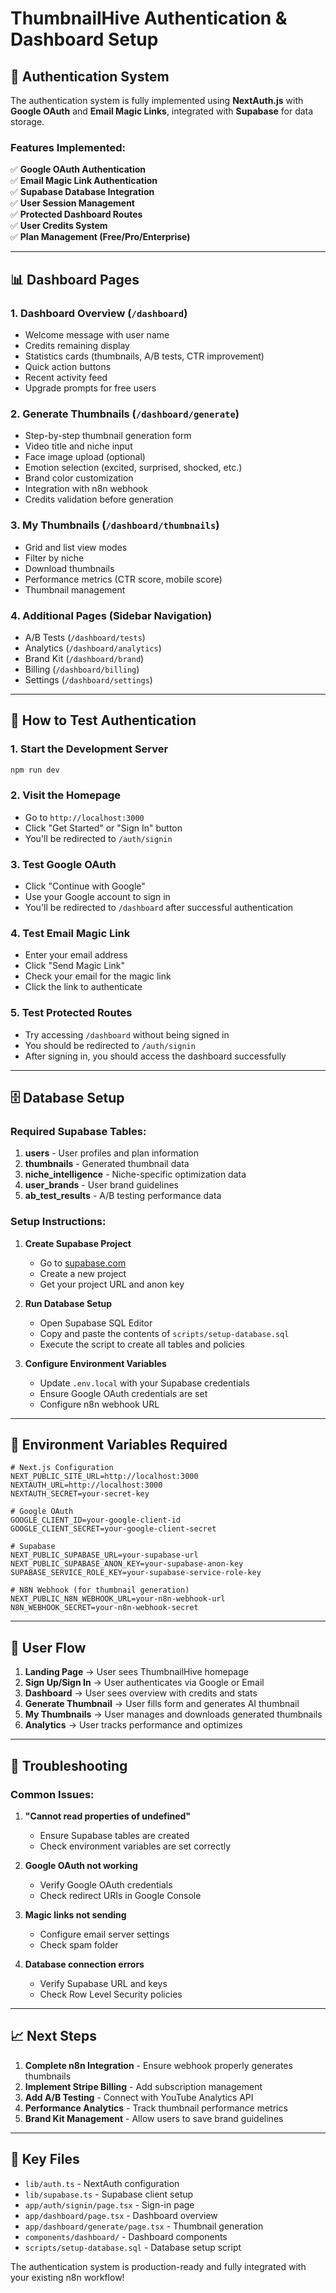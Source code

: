 # ThumbnailHive Authentication & Dashboard Setup

## 🚀 Authentication System

The authentication system is fully implemented using **NextAuth.js** with **Google OAuth** and **Email Magic Links**, integrated with **Supabase** for data storage.

### Features Implemented:

✅ **Google OAuth Authentication**  
✅ **Email Magic Link Authentication**  
✅ **Supabase Database Integration**  
✅ **User Session Management**  
✅ **Protected Dashboard Routes**  
✅ **User Credits System**  
✅ **Plan Management (Free/Pro/Enterprise)**

---

## 📊 Dashboard Pages

### 1. **Dashboard Overview** (`/dashboard`)
- Welcome message with user name
- Credits remaining display
- Statistics cards (thumbnails, A/B tests, CTR improvement)
- Quick action buttons
- Recent activity feed
- Upgrade prompts for free users

### 2. **Generate Thumbnails** (`/dashboard/generate`)
- Step-by-step thumbnail generation form
- Video title and niche input
- Face image upload (optional)
- Emotion selection (excited, surprised, shocked, etc.)
- Brand color customization
- Integration with n8n webhook
- Credits validation before generation

### 3. **My Thumbnails** (`/dashboard/thumbnails`)
- Grid and list view modes
- Filter by niche
- Download thumbnails
- Performance metrics (CTR score, mobile score)
- Thumbnail management

### 4. **Additional Pages** (Sidebar Navigation)
- A/B Tests (`/dashboard/tests`)
- Analytics (`/dashboard/analytics`)
- Brand Kit (`/dashboard/brand`)
- Billing (`/dashboard/billing`)
- Settings (`/dashboard/settings`)

---

## 🔐 How to Test Authentication

### 1. **Start the Development Server**
```bash
npm run dev
```

### 2. **Visit the Homepage**
- Go to `http://localhost:3000`
- Click "Get Started" or "Sign In" button
- You'll be redirected to `/auth/signin`

### 3. **Test Google OAuth**
- Click "Continue with Google"
- Use your Google account to sign in
- You'll be redirected to `/dashboard` after successful authentication

### 4. **Test Email Magic Link**
- Enter your email address
- Click "Send Magic Link"
- Check your email for the magic link
- Click the link to authenticate

### 5. **Test Protected Routes**
- Try accessing `/dashboard` without being signed in
- You should be redirected to `/auth/signin`
- After signing in, you should access the dashboard successfully

---

## 🗄️ Database Setup

### Required Supabase Tables:

1. **users** - User profiles and plan information
2. **thumbnails** - Generated thumbnail data
3. **niche_intelligence** - Niche-specific optimization data
4. **user_brands** - User brand guidelines
5. **ab_test_results** - A/B testing performance data

### Setup Instructions:

1. **Create Supabase Project**
   - Go to [supabase.com](https://supabase.com)
   - Create a new project
   - Get your project URL and anon key

2. **Run Database Setup**
   - Open Supabase SQL Editor
   - Copy and paste the contents of `scripts/setup-database.sql`
   - Execute the script to create all tables and policies

3. **Configure Environment Variables**
   - Update `.env.local` with your Supabase credentials
   - Ensure Google OAuth credentials are set
   - Configure n8n webhook URL

---

## 🔧 Environment Variables Required

```env
# Next.js Configuration
NEXT_PUBLIC_SITE_URL=http://localhost:3000
NEXTAUTH_URL=http://localhost:3000
NEXTAUTH_SECRET=your-secret-key

# Google OAuth
GOOGLE_CLIENT_ID=your-google-client-id
GOOGLE_CLIENT_SECRET=your-google-client-secret

# Supabase
NEXT_PUBLIC_SUPABASE_URL=your-supabase-url
NEXT_PUBLIC_SUPABASE_ANON_KEY=your-supabase-anon-key
SUPABASE_SERVICE_ROLE_KEY=your-supabase-service-role-key

# N8N Webhook (for thumbnail generation)
NEXT_PUBLIC_N8N_WEBHOOK_URL=your-n8n-webhook-url
N8N_WEBHOOK_SECRET=your-n8n-webhook-secret
```

---

## 🎯 User Flow

1. **Landing Page** → User sees ThumbnailHive homepage
2. **Sign Up/Sign In** → User authenticates via Google or Email
3. **Dashboard** → User sees overview with credits and stats
4. **Generate Thumbnail** → User fills form and generates AI thumbnail
5. **My Thumbnails** → User manages and downloads generated thumbnails
6. **Analytics** → User tracks performance and optimizes

---

## 🚨 Troubleshooting

### Common Issues:

1. **"Cannot read properties of undefined"**
   - Ensure Supabase tables are created
   - Check environment variables are set correctly

2. **Google OAuth not working**
   - Verify Google OAuth credentials
   - Check redirect URIs in Google Console

3. **Magic links not sending**
   - Configure email server settings
   - Check spam folder

4. **Database connection errors**
   - Verify Supabase URL and keys
   - Check Row Level Security policies

---

## 📈 Next Steps

1. **Complete n8n Integration** - Ensure webhook properly generates thumbnails
2. **Implement Stripe Billing** - Add subscription management
3. **Add A/B Testing** - Connect with YouTube Analytics API
4. **Performance Analytics** - Track thumbnail performance metrics
5. **Brand Kit Management** - Allow users to save brand guidelines

---

## 🔗 Key Files

- `lib/auth.ts` - NextAuth configuration
- `lib/supabase.ts` - Supabase client setup
- `app/auth/signin/page.tsx` - Sign-in page
- `app/dashboard/page.tsx` - Dashboard overview
- `app/dashboard/generate/page.tsx` - Thumbnail generation
- `components/dashboard/` - Dashboard components
- `scripts/setup-database.sql` - Database setup script

The authentication system is production-ready and fully integrated with your existing n8n workflow! 